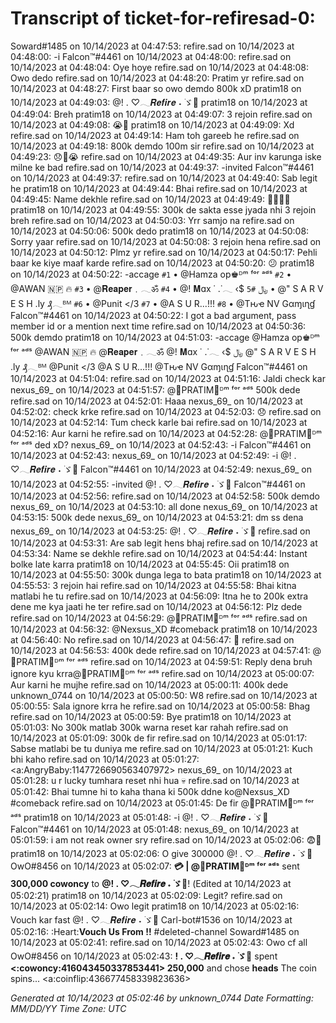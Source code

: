 # Transcript of ticket-for-refiresad-0:

Soward#1485 on 10/14/2023 at 04:47:53: 
refire.sad on 10/14/2023 at 04:48:00: -i
Falcon™#4461 on 10/14/2023 at 04:48:00: 
refire.sad on 10/14/2023 at 04:48:04: Oye hoye
refire.sad on 10/14/2023 at 04:48:08: Owo dedo
refire.sad on 10/14/2023 at 04:48:20: Pratim yr
refire.sad on 10/14/2023 at 04:48:27: First baar so owo demdo 800k xD
pratim18 on 10/14/2023 at 04:49:03: @!       . ♡𓂃𝑹𝒆𝒇𝒊𝒓𝒆 ˖ ࣪ゞ🥀
pratim18 on 10/14/2023 at 04:49:04: Breh
pratim18 on 10/14/2023 at 04:49:07: 3 rejoin
refire.sad on 10/14/2023 at 04:49:08: 😭🤪
pratim18 on 10/14/2023 at 04:49:09: Xd
refire.sad on 10/14/2023 at 04:49:14: Ham toh gareeb he
refire.sad on 10/14/2023 at 04:49:18: 800k demdo 100m sir
refire.sad on 10/14/2023 at 04:49:23: 😞🥺😭
refire.sad on 10/14/2023 at 04:49:35: Aur inv karunga iske milne ke bad
refire.sad on 10/14/2023 at 04:49:37: -invited
Falcon™#4461 on 10/14/2023 at 04:49:37: 
refire.sad on 10/14/2023 at 04:49:40: Sab legit he
pratim18 on 10/14/2023 at 04:49:44: Bhai
refire.sad on 10/14/2023 at 04:49:45: Name dekhle
refire.sad on 10/14/2023 at 04:49:49: 🥺🥺🥺🥺
pratim18 on 10/14/2023 at 04:49:55: 300k de sakta esse jyada nhi 3 rejoin breh
refire.sad on 10/14/2023 at 04:50:03: Yrr samjo na
refire.sad on 10/14/2023 at 04:50:06: 500k dedo
pratim18 on 10/14/2023 at 04:50:08: Sorry yaar
refire.sad on 10/14/2023 at 04:50:08: 3 rejoin hena
refire.sad on 10/14/2023 at 04:50:12: Plmz yr
refire.sad on 10/14/2023 at 04:50:17: Pehli baar ke kiye maaf karde
refire.sad on 10/14/2023 at 04:50:20: 😕
pratim18 on 10/14/2023 at 04:50:22: -accage `#1` • @Hamza op♚ᴰᵐ ᶠᵒʳ ᵃᵈˢ 
`#2` • @AWAN 🇳🇵 🔥 
`#3` • @𝐑𝐞𝐚𝐩𝐞𝐫﹒𓂃ॐ 
`#4` • @!         𝐌ɑx  ˙ .˙𓂃 ‹$ ﷼ 
`#5` • @"      S A R V E S H   .ly ₰𓂃ᴮᴹ 
`#6` • @Punit </3 
`#7` • @A S U R...!!! 
`#8` • @Tԋҽ NV Gαɱιɳɠ
Falcon™#4461 on 10/14/2023 at 04:50:22: I got a bad argument, pass member id or a mention next time
refire.sad on 10/14/2023 at 04:50:36: 500k demdo
pratim18 on 10/14/2023 at 04:51:03: -accage  @Hamza op♚ᴰᵐ ᶠᵒʳ ᵃᵈˢ 
 @AWAN 🇳🇵 🔥 
 @𝐑𝐞𝐚𝐩𝐞𝐫﹒𓂃ॐ 
 @!         𝐌ɑx  ˙ .˙𓂃 ‹$ ﷼ 
 @"      S A R V E S H   .ly ₰𓂃ᴮᴹ 
 @Punit </3 
 @A S U R...!!! 
 @Tԋҽ NV Gαɱιɳɠ
Falcon™#4461 on 10/14/2023 at 04:51:04: 
refire.sad on 10/14/2023 at 04:51:16: Jaldi check kar
nexus_69_ on 10/14/2023 at 04:51:57: @🍹PRATIM👑ᴰᵐ ᶠᵒʳ ᵃᵈˢ 500k dede
refire.sad on 10/14/2023 at 04:52:01: Haaa
nexus_69_ on 10/14/2023 at 04:52:02: check krke
refire.sad on 10/14/2023 at 04:52:03: 😞
refire.sad on 10/14/2023 at 04:52:14: Tum check karle bai
refire.sad on 10/14/2023 at 04:52:16: Aur karni he
refire.sad on 10/14/2023 at 04:52:28: @🍹PRATIM👑ᴰᵐ ᶠᵒʳ ᵃᵈˢ ded xD?
nexus_69_ on 10/14/2023 at 04:52:43: -i
Falcon™#4461 on 10/14/2023 at 04:52:43: 
nexus_69_ on 10/14/2023 at 04:52:49: -i @!       . ♡𓂃𝑹𝒆𝒇𝒊𝒓𝒆 ˖ ࣪ゞ🥀
Falcon™#4461 on 10/14/2023 at 04:52:49: 
nexus_69_ on 10/14/2023 at 04:52:55: -invited @!       . ♡𓂃𝑹𝒆𝒇𝒊𝒓𝒆 ˖ ࣪ゞ🥀
Falcon™#4461 on 10/14/2023 at 04:52:56: 
refire.sad on 10/14/2023 at 04:52:58: 500k demdo
nexus_69_ on 10/14/2023 at 04:53:10: all done
nexus_69_ on 10/14/2023 at 04:53:15: 500k dede
nexus_69_ on 10/14/2023 at 04:53:21: dm ss dena
nexus_69_ on 10/14/2023 at 04:53:25: @!       . ♡𓂃𝑹𝒆𝒇𝒊𝒓𝒆 ˖ ࣪ゞ🥀
refire.sad on 10/14/2023 at 04:53:31: Are sab legit hens bhaj
refire.sad on 10/14/2023 at 04:53:34: Name se dekhle
refire.sad on 10/14/2023 at 04:54:44: Instant bolke late karra
pratim18 on 10/14/2023 at 04:55:45: Oii
pratim18 on 10/14/2023 at 04:55:50: 300k dunga lega to bata
pratim18 on 10/14/2023 at 04:55:53: 3 rejoin hai
refire.sad on 10/14/2023 at 04:55:58: Bhai kitna matlabi he tu
refire.sad on 10/14/2023 at 04:56:09: Itna he to 200k extra dene me kya jaati he ter
refire.sad on 10/14/2023 at 04:56:12: Plz dede
refire.sad on 10/14/2023 at 04:56:29: @🍹PRATIM👑ᴰᵐ ᶠᵒʳ ᵃᵈˢ
refire.sad on 10/14/2023 at 04:56:32: @Nexsus_XD #comeback
pratim18 on 10/14/2023 at 04:56:40: No
refire.sad on 10/14/2023 at 04:56:47: 🙁
refire.sad on 10/14/2023 at 04:56:53: 400k dede
refire.sad on 10/14/2023 at 04:57:41: @🍹PRATIM👑ᴰᵐ ᶠᵒʳ ᵃᵈˢ
refire.sad on 10/14/2023 at 04:59:51: Reply dena bruh ignore kyu krra@🍹PRATIM👑ᴰᵐ ᶠᵒʳ ᵃᵈˢ
refire.sad on 10/14/2023 at 05:00:07: Aur karni he mujhe
refire.sad on 10/14/2023 at 05:00:11: 400k dede
unknown_0744 on 10/14/2023 at 05:00:50: W8
refire.sad on 10/14/2023 at 05:00:55: Sala ignore krra he
refire.sad on 10/14/2023 at 05:00:58: Bhag
refire.sad on 10/14/2023 at 05:00:59: Bye
pratim18 on 10/14/2023 at 05:01:03: No 300k matlab 300k warna reset kar rahah
refire.sad on 10/14/2023 at 05:01:09: 300k de fir
refire.sad on 10/14/2023 at 05:01:17: Sabse matlabi be tu duniya me
refire.sad on 10/14/2023 at 05:01:21: Kuch bhi kaho
refire.sad on 10/14/2023 at 05:01:27: <a:AngryBaby:1147726690563407972>
nexus_69_ on 10/14/2023 at 05:01:28: u r lucky tumhara reset nhi hua 💀
refire.sad on 10/14/2023 at 05:01:42: Bhai tumne hi to kaha thana ki 500k ddne ko@Nexsus_XD #comeback
refire.sad on 10/14/2023 at 05:01:45: De fir @🍹PRATIM👑ᴰᵐ ᶠᵒʳ ᵃᵈˢ
pratim18 on 10/14/2023 at 05:01:48: -i @!       . ♡𓂃𝑹𝒆𝒇𝒊𝒓𝒆 ˖ ࣪ゞ🥀
Falcon™#4461 on 10/14/2023 at 05:01:48: 
nexus_69_ on 10/14/2023 at 05:01:59: i am not reak owner sry
refire.sad on 10/14/2023 at 05:02:06: 😨🥺
pratim18 on 10/14/2023 at 05:02:06: O give 300000 @!       . ♡𓂃𝑹𝒆𝒇𝒊𝒓𝒆 ˖ ࣪ゞ🥀
OwO#8456 on 10/14/2023 at 05:02:07: **💳 | @🍹PRATIM👑ᴰᵐ ᶠᵒʳ ᵃᵈˢ** sent **300,000 cowoncy** to **@!       . ♡𓂃𝑹𝒆𝒇𝒊𝒓𝒆 ˖ ࣪ゞ🥀**! (Edited at 10/14/2023 at 05:02:21)
pratim18 on 10/14/2023 at 05:02:09: Legit?
refire.sad on 10/14/2023 at 05:02:14: Owo legit
pratim18 on 10/14/2023 at 05:02:16: Vouch kar fast @!       . ♡𓂃𝑹𝒆𝒇𝒊𝒓𝒆 ˖ ࣪ゞ🥀
Carl-bot#1536 on 10/14/2023 at 05:02:16: :Heart:**Vouch Us From !!**  #deleted-channel
Soward#1485 on 10/14/2023 at 05:02:41: 
refire.sad on 10/14/2023 at 05:02:43: Owo cf all
OwO#8456 on 10/14/2023 at 05:02:43: **!       . ♡𓂃𝑹𝒆𝒇𝒊𝒓𝒆 ˖ ࣪ゞ🥀** spent **<:cowoncy:416043450337853441> 250,000** and chose **heads**
The coin spins... <a:coinflip:436677458339823636>

*Generated at 10/14/2023 at 05:02:46 by unknown_0744*
*Date Formatting: MM/DD/YY*
*Time Zone: UTC*
